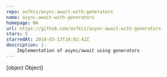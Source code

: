 ```yaml
---
repo: asfktz/async-await-with-generators
name: async-await-with-generators
homepage: NA
url: https://github.com/asfktz/async-await-with-generators
stars: 5
starredAt: 2018-03-13T18:02:42Z
description: |-
    Implementation of async/await using generators
---
```


[object Object]
